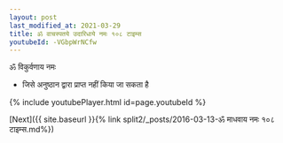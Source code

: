 ```yaml
---
layout: post
last_modified_at: 2021-03-29
title: ॐ वाचस्पतये उदारिधाये नमः १०८ टाइम्स
youtubeId: -VGbpWrNCfw
---
```

 
 
 ॐ विकुर्वणाय नमः  
 
 -  जिसे अनुष्ठान द्वारा प्राप्त नहीं किया जा सकता है 
 
  
 
  
 
 
 
 
 
 


{% include youtubePlayer.html id=page.youtubeId %}
 
[Next]({{ site.baseurl }}{% link  split2/_posts/2016-03-13-ॐ माधवाय नमः १०८ टाइम्स.md%})
 

